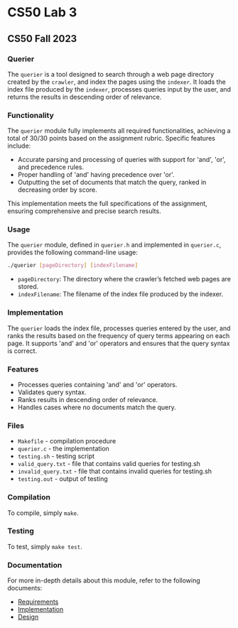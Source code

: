 # CS50 Lab 3
## CS50 Fall 2023

### Querier

The `querier` is a tool designed to search through a web page directory created by the `crawler`, and index the pages using the `indexer`. It loads the index file produced by the `indexer`, processes queries input by the user, and returns the results in descending order of relevance.

### Functionality
The `querier` module fully implements all required functionalities, achieving a total of 30/30 points based on the assignment rubric. Specific features include:

- Accurate parsing and processing of queries with support for 'and', 'or', and precedence rules.
- Proper handling of 'and' having precedence over 'or'.
- Outputting the set of documents that match the query, ranked in decreasing order by score.

This implementation meets the full specifications of the assignment, ensuring comprehensive and precise search results.
### Usage

The `querier` module, defined in `querier.h` and implemented in `querier.c`, provides the following command-line usage:

```bash
./querier [pageDirectory] [indexFilename]
```
- `pageDirectory`: The directory where the crawler’s fetched web pages are stored.
- `indexFilename`: The filename of the index file produced by the indexer.

### Implementation
The `querier` loads the index file, processes queries entered by the user, and ranks the results based on the frequency of query terms appearing on each page. It supports 'and' and 'or' operators and ensures that the query syntax is correct.

### Features
- Processes queries containing 'and' and 'or' operators.
- Validates query syntax.
- Ranks results in descending order of relevance.
- Handles cases where no documents match the query.

### Files

* `Makefile` - compilation procedure
* `querier.c` - the implementation
* `testing.sh` - testing script
* `valid_query.txt` - file that contains valid queries for testing.sh
* `invalid_query.txt` - file that contains invalid queries for testing.sh
* `testing.out` - output of testing

### Compilation

To compile, simply `make`.

### Testing

To test, simply `make test`.

### Documentation

For more in-depth details about this module, refer to the following documents:

- [Requirements](REQUIREMENTS.md)
- [Implementation](IMPLEMENTATION.md)
- [Design](DESIGN.md)